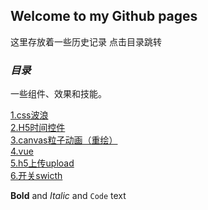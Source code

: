 ## Welcome to my Github pages
这里存放着一些历史记录
点击目录跳转


### **_目录_**

一些组件、效果和技能。

[1.css波浪](https://baby00700.github.io/littlecase/demo/CSS%E6%B3%A2%E6%B5%AA/css%E6%B3%A2%E6%B5%AA%E6%95%88%E6%9E%9C.html)<br/>
[2.H5时间控件](https://baby00700.github.io/littlecase/demo/H5时间控件/dtpicker.html)<br/>
[3.canvas粒子动画（重绘）](https://baby00700.github.io/littlecase/demo/canvas/canvas1重绘/重绘1.html)<br/>
[4.vue](https://baby00700.github.io/littlecase/demo/vue示例/index.html)<br/>
[5.h5上传upload](https://baby00700.github.io/littlecase/demo/upload/upload.html)<br/>
[6.开关swicth](https://baby00700.github.io/littlecase/demo/开关swicth/index.html)<br/>



**Bold** and _Italic_ and `Code` text

